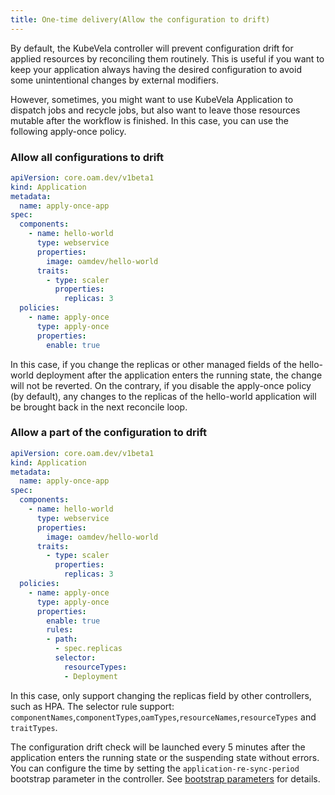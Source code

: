 ```yaml
---
title: One-time delivery(Allow the configuration to drift)
---
```


By default, the KubeVela controller will prevent configuration drift for applied resources by reconciling them routinely. This is useful if you want to keep your application always having the desired configuration to avoid some unintentional changes by external modifiers.

However, sometimes, you might want to use KubeVela Application to dispatch jobs and recycle jobs, but also want to leave those resources mutable after the workflow is finished. In this case, you can use the following apply-once policy.

### Allow all configurations to drift

```yaml
apiVersion: core.oam.dev/v1beta1
kind: Application
metadata:
  name: apply-once-app
spec:
  components:
    - name: hello-world
      type: webservice
      properties:
        image: oamdev/hello-world
      traits:
        - type: scaler
          properties:
            replicas: 3
  policies:
    - name: apply-once
      type: apply-once
      properties:
        enable: true
```

In this case, if you change the replicas or other managed fields of the hello-world deployment after the application enters the running state, the change will not be reverted. On the contrary, if you disable the apply-once policy (by default), any changes to the replicas of the hello-world application will be brought back in the next reconcile loop.

### Allow a part of the configuration to drift

```yaml
apiVersion: core.oam.dev/v1beta1
kind: Application
metadata:
  name: apply-once-app
spec:
  components:
    - name: hello-world
      type: webservice
      properties:
        image: oamdev/hello-world
      traits:
        - type: scaler
          properties:
            replicas: 3
  policies:
    - name: apply-once
      type: apply-once
      properties:
        enable: true
        rules:
        - path:
          - spec.replicas
          selector:
            resourceTypes:
            - Deployment

```

In this case, only support changing the replicas field by other controllers, such as HPA. The selector rule support: `componentNames`,`componentTypes`,`oamTypes`,`resourceNames`,`resourceTypes` and `traitTypes`.

The configuration drift check will be launched every 5 minutes after the application enters the running state or the suspending state without errors. You can configure the time by setting the `application-re-sync-period` bootstrap parameter in the controller. See [bootstrap parameters](../../platform-engineers/system-operation/bootstrap-parameters) for details.
